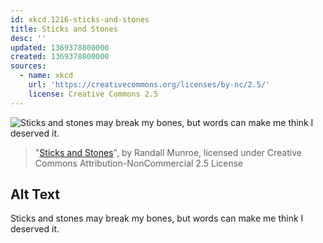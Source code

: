 ```yaml
---
id: xkcd.1216-sticks-and-stones
title: Sticks and Stones
desc: ''
updated: 1369378800000
created: 1369378800000
sources:
  - name: xkcd
    url: 'https://creativecommons.org/licenses/by-nc/2.5/'
    license: Creative Commons 2.5
---
```

![Sticks and stones may break my bones, but words can make me think I deserved it.](https://imgs.xkcd.com/comics/sticks_and_stones.png)
> "[Sticks and Stones](https://xkcd.com/1216/)", by Randall Munroe, licensed under Creative Commons Attribution-NonCommercial 2.5 License

## Alt Text
Sticks and stones may break my bones, but words can make me think I deserved it.
